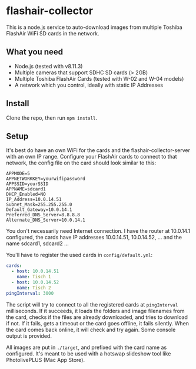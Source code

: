 # flashair-collector

This is a node.js service to auto-download images from multiple Toshiba FlashAir WiFi SD cards in the network.

## What you need

- Node.js (tested with v8.11.3)
- Multiple cameras that support SDHC SD cards (> 2GB)
- Multiple Toshiba FlashAir Cards (tested with W-02 and W-04 models)
- A network which you control, ideally with static IP Addresses

## Install
Clone the repo, then run `npm install`.

## Setup
It's best do have an own WiFi for the cards and the flashair-collector-server with an own IP range.
Configure your FlashAir cards to connect to that network, the config file on the card should look similar to this:

```
APPMODE=5
APPNETWORKKEY=yourwifipassword
APPSSID=yourSSID
APPNAME=sdcard1
DHCP_Enabled=NO
IP_Address=10.0.14.51
Subnet_Mask=255.255.255.0
Default_Gateway=10.0.14.1
Preferred_DNS_Server=8.8.8.8
Alternate_DNS_Server=10.0.14.1
```

You don't necessarily need Internet connection. I have the router at 10.0.14.1 configured, the cards have IP addresses 10.0.14.51, 10.0.14.52, ... and the name sdcard1, sdcard2 ...

You'll have to register the used cards in `config/default.yml`:

```yml
cards:
  - host: 10.0.14.51
    name: Tisch 1
  - host: 10.0.14.52
    name: Tisch 2
pingInterval: 3000
```

The script will try to connect to all the registered cards at `pingInterval` milliseconds. If it succeeds, it loads the folders and image filenames from the card, checks if the files are already downloaded, and tries to download if not. If it fails, gets a timeout or the card goes offline, it fails silently. When the card comes back online, it will check and try again.
Some console output is provided.

All images are put in `./target`, and prefixed with the card name as configured. It's meant to be used with a hotswap slideshow tool like PhotolivePLUS (Mac App Store).
